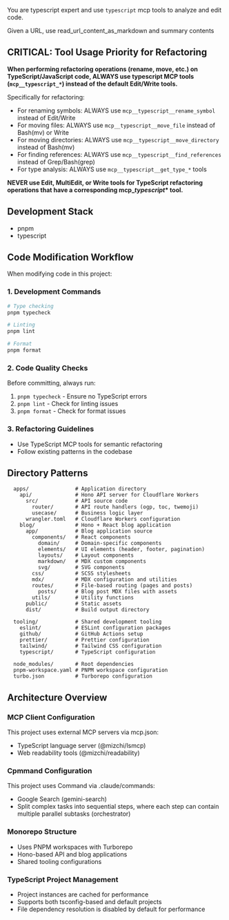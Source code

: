 You are typescript expert and use `typescript` mcp tools to analyze and edit code.

Given a URL, use read_url_content_as_markdown and summary contents

## CRITICAL: Tool Usage Priority for Refactoring

**When performing refactoring operations (rename, move, etc.) on TypeScript/JavaScript code, ALWAYS use typescript MCP tools (`mcp__typescript_*`) instead of the default Edit/Write tools.**

Specifically for refactoring:

- For renaming symbols: ALWAYS use `mcp__typescript__rename_symbol` instead of Edit/Write
- For moving files: ALWAYS use `mcp__typescript__move_file` instead of Bash(mv) or Write
- For moving directories: ALWAYS use `mcp__typescript__move_directory` instead of Bash(mv)
- For finding references: ALWAYS use `mcp__typescript__find_references` instead of Grep/Bash(grep)
- For type analysis: ALWAYS use `mcp__typescript__get_type_*` tools

**NEVER use Edit, MultiEdit, or Write tools for TypeScript refactoring operations that have a corresponding mcp\__typescript_\* tool.**


## Development Stack

- pnpm
- typescript

## Code Modification Workflow

When modifying code in this project:

### 1. Development Commands
```bash
# Type checking
pnpm typecheck

# Linting
pnpm lint

# Format
pnpm format
```

### 2. Code Quality Checks
Before committing, always run:
1. `pnpm typecheck` - Ensure no TypeScript errors
2. `pnpm lint` - Check for linting issues
3. `pnpm format` - Check for format issues

### 3. Refactoring Guidelines
- Use TypeScript MCP tools for semantic refactoring
- Follow existing patterns in the codebase

## Directory Patterns

```
  apps/               # Application directory
    api/              # Hono API server for Cloudflare Workers
      src/            # API source code
        router/       # API route handlers (ogp, toc, twemoji)
        usecase/      # Business logic layer
      wrangler.toml   # Cloudflare Workers configuration
    blog/             # Hono + React blog application
      app/            # Blog application source
        components/   # React components
          domain/     # Domain-specific components
          elements/   # UI elements (header, footer, pagination)
          layouts/    # Layout components
          markdown/   # MDX custom components
          svg/        # SVG components
        css/          # SCSS stylesheets
        mdx/          # MDX configuration and utilities
        routes/       # File-based routing (pages and posts)
          posts/      # Blog post MDX files with assets
        utils/        # Utility functions
      public/         # Static assets
      dist/           # Build output directory

  tooling/            # Shared development tooling
    eslint/           # ESLint configuration packages
    github/           # GitHub Actions setup
    prettier/         # Prettier configuration
    tailwind/         # Tailwind CSS configuration
    typescript/       # TypeScript configuration

  node_modules/       # Root dependencies
  pnpm-workspace.yaml # PNPM workspace configuration
  turbo.json          # Turborepo configuration
```


## Architecture Overview

### MCP Client Configuration
This project uses external MCP servers via mcp.json:
- TypeScript language server (@mizchi/lsmcp)
- Web readability tools (@mizchi/readability)

### Cpmmand Configuration
This project uses Command via .claude/commands:
- Google Search (gemini-search)
- Split complex tasks into sequential steps, where each step can contain multiple parallel subtasks (orchestrator)

### Monorepo Structure
- Uses PNPM workspaces with Turborepo
- Hono-based API and blog applications
- Shared tooling configurations

### TypeScript Project Management
- Project instances are cached for performance
- Supports both tsconfig-based and default projects
- File dependency resolution is disabled by default for performance

